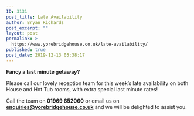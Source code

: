 ```yaml
---
ID: 3131
post_title: Late Availability
author: Bryan Richards
post_excerpt: ""
layout: post
permalink: >
  https://www.yorebridgehouse.co.uk/late-availability/
published: true
post_date: 2019-12-13 05:38:17
---
```

<strong>Fancy a last minute getaway?</strong>

Please call our lovely reception team for this week’s late availability on both House and Hot Tub rooms, with extra special last minute rates!

Call the team on <strong>01969 652060</strong> or email us on <a href="mailto:enquiries@yorebridgehouse.co.uk"><strong>enquiries@yorebridgehouse.co.uk</strong></a> and we will be delighted to assist you.